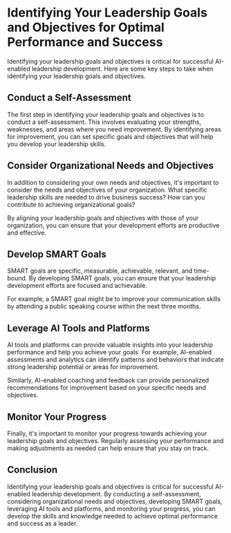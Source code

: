 Identifying Your Leadership Goals and Objectives for Optimal Performance and Success
=======================================================================================================================================================

Identifying your leadership goals and objectives is critical for successful AI-enabled leadership development. Here are some key steps to take when identifying your leadership goals and objectives.

Conduct a Self-Assessment
-------------------------

The first step in identifying your leadership goals and objectives is to conduct a self-assessment. This involves evaluating your strengths, weaknesses, and areas where you need improvement. By identifying areas for improvement, you can set specific goals and objectives that will help you develop your leadership skills.

Consider Organizational Needs and Objectives
--------------------------------------------

In addition to considering your own needs and objectives, it's important to consider the needs and objectives of your organization. What specific leadership skills are needed to drive business success? How can you contribute to achieving organizational goals?

By aligning your leadership goals and objectives with those of your organization, you can ensure that your development efforts are productive and effective.

Develop SMART Goals
-------------------

SMART goals are specific, measurable, achievable, relevant, and time-bound. By developing SMART goals, you can ensure that your leadership development efforts are focused and achievable.

For example, a SMART goal might be to improve your communication skills by attending a public speaking course within the next three months.

Leverage AI Tools and Platforms
-------------------------------

AI tools and platforms can provide valuable insights into your leadership performance and help you achieve your goals. For example, AI-enabled assessments and analytics can identify patterns and behaviors that indicate strong leadership potential or areas for improvement.

Similarly, AI-enabled coaching and feedback can provide personalized recommendations for improvement based on your specific needs and objectives.

Monitor Your Progress
---------------------

Finally, it's important to monitor your progress towards achieving your leadership goals and objectives. Regularly assessing your performance and making adjustments as needed can help ensure that you stay on track.

Conclusion
----------

Identifying your leadership goals and objectives is critical for successful AI-enabled leadership development. By conducting a self-assessment, considering organizational needs and objectives, developing SMART goals, leveraging AI tools and platforms, and monitoring your progress, you can develop the skills and knowledge needed to achieve optimal performance and success as a leader.
